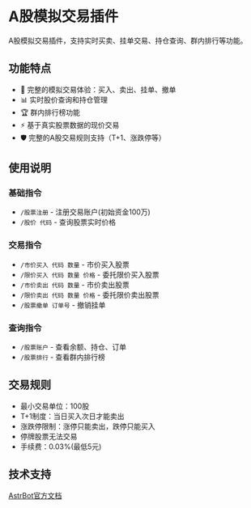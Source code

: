 # A股模拟交易插件

A股模拟交易插件，支持实时买卖、挂单交易、持仓查询、群内排行等功能。

## 功能特点

- 🎯 完整的模拟交易体验：买入、卖出、挂单、撤单
- 📊 实时股价查询和持仓管理  
- 🏆 群内排行榜功能
- ⚡ 基于真实股票数据的现价交易
- 🛡️ 完整的A股交易规则支持（T+1、涨跌停等）

## 使用说明

### 基础指令
- `/股票注册` - 注册交易账户(初始资金100万)
- `/股价 代码` - 查询股票实时价格

### 交易指令  
- `/市价买入 代码 数量` - 市价买入股票
- `/限价买入 代码 数量 价格` - 委托限价买入股票
- `/市价卖出 代码 数量` - 市价卖出股票  
- `/限价卖出 代码 数量 价格` - 委托限价卖出股票
- `/股票撤单 订单号` - 撤销挂单

### 查询指令
- `/股票账户` - 查看余额、持仓、订单
- `/股票排行` - 查看群内排行榜

## 交易规则

- 最小交易单位：100股
- T+1制度：当日买入次日才能卖出
- 涨跌停限制：涨停只能卖出，跌停只能买入
- 停牌股票无法交易
- 手续费：0.03%(最低5元)

## 技术支持

[AstrBot官方文档](https://astrbot.app)
